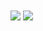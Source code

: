 <!-- My GitHub stats -->
<img align="center" src="https://github-readme-stats-git-master-tmrsich.vercel.app/api?username=tmrsich&theme=algolia&show_icons=true&count_private=true&include_all_commits=true"/>

<!-- My top languages -->
<img align="center" src="https://github-readme-stats-tmrsich.vercel.app/api/top-langs/?username=tmrsich&theme=algolia&count_private=true&langs_count=50&layout=compact"/>
